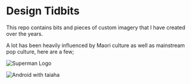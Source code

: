 # Design Tidbits
This repo contains bits and pieces of custom imagery that I have created over the years.

A lot has been heavily influenced by Maori culture as well as mainstream pop culture, here are a few;

![Superman Logo](http://drive.google.com/uc?export=download&id=0B8xaQpV_Rb2YVkJJZF9YeVBGWWc)

![Android with taiaha](http://drive.google.com/uc?export=download&id=0B8xaQpV_Rb2YY3c3OEhnN1RGWk0)
